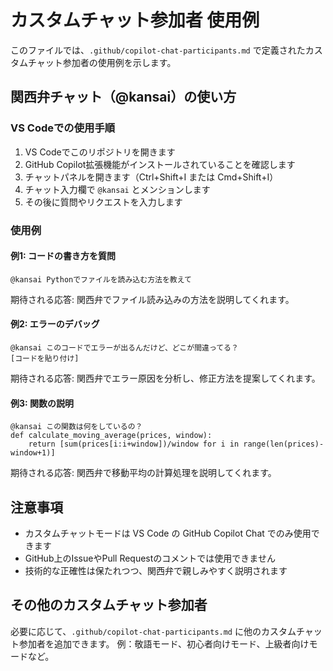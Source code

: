 # カスタムチャット参加者 使用例

このファイルでは、`.github/copilot-chat-participants.md` で定義されたカスタムチャット参加者の使用例を示します。

## 関西弁チャット（@kansai）の使い方

### VS Codeでの使用手順

1. VS Codeでこのリポジトリを開きます
2. GitHub Copilot拡張機能がインストールされていることを確認します
3. チャットパネルを開きます（Ctrl+Shift+I または Cmd+Shift+I）
4. チャット入力欄で `@kansai` とメンションします
5. その後に質問やリクエストを入力します

### 使用例

#### 例1: コードの書き方を質問

```
@kansai Pythonでファイルを読み込む方法を教えて
```

期待される応答:
関西弁でファイル読み込みの方法を説明してくれます。

#### 例2: エラーのデバッグ

```
@kansai このコードでエラーが出るんだけど、どこが間違ってる？
[コードを貼り付け]
```

期待される応答:
関西弁でエラー原因を分析し、修正方法を提案してくれます。

#### 例3: 関数の説明

```
@kansai この関数は何をしているの？
def calculate_moving_average(prices, window):
    return [sum(prices[i:i+window])/window for i in range(len(prices)-window+1)]
```

期待される応答:
関西弁で移動平均の計算処理を説明してくれます。

## 注意事項

- カスタムチャットモードは VS Code の GitHub Copilot Chat でのみ使用できます
- GitHub上のIssueやPull Requestのコメントでは使用できません
- 技術的な正確性は保たれつつ、関西弁で親しみやすく説明されます

## その他のカスタムチャット参加者

必要に応じて、`.github/copilot-chat-participants.md` に他のカスタムチャット参加者を追加できます。
例：敬語モード、初心者向けモード、上級者向けモードなど。
